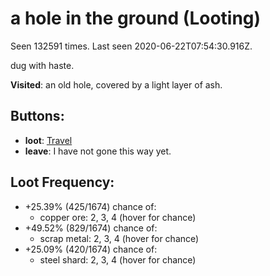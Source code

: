 # a hole in the ground (Looting)

Seen 132591 times. Last seen 2020-06-22T07:54:30.916Z.

dug with haste.

**Visited**: an old hole, covered by a light layer of ash.

## Buttons:

- **loot**: [Travel](Travel-travel.md)
- **leave**: I have not gone this way yet.

## Loot Frequency:

- +25.39% (425/1674) chance of:
  - copper ore: <a title="36.00% (153/425)">2</a>, <a title="33.65% (143/425)">3</a>, <a title="30.35% (129/425)">4</a> (hover for chance)
- +49.52% (829/1674) chance of:
  - scrap metal: <a title="33.05% (274/829)">2</a>, <a title="33.66% (279/829)">3</a>, <a title="33.29% (276/829)">4</a> (hover for chance)
- +25.09% (420/1674) chance of:
  - steel shard: <a title="35.24% (148/420)">2</a>, <a title="29.05% (122/420)">3</a>, <a title="35.71% (150/420)">4</a> (hover for chance)